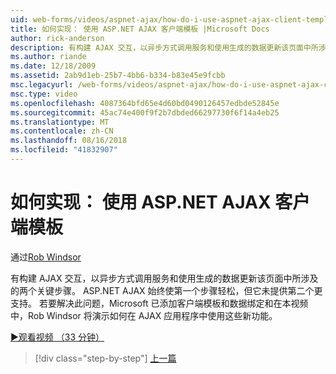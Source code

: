 ```yaml
---
uid: web-forms/videos/aspnet-ajax/how-do-i-use-aspnet-ajax-client-templates
title: 如何实现： 使用 ASP.NET AJAX 客户端模板 |Microsoft Docs
author: rick-anderson
description: 有构建 AJAX 交互，以异步方式调用服务和使用生成的数据更新该页面中所涉及的两个关键步骤。 ASP.NET AJAX h...
ms.author: riande
ms.date: 12/18/2009
ms.assetid: 2ab9d1eb-25b7-4bb6-b334-b83e45e9fcbb
msc.legacyurl: /web-forms/videos/aspnet-ajax/how-do-i-use-aspnet-ajax-client-templates
msc.type: video
ms.openlocfilehash: 4087364bfd65e4d60bd0490126457edbde52845e
ms.sourcegitcommit: 45ac74e400f9f2b7dbded66297730f6f14a4eb25
ms.translationtype: MT
ms.contentlocale: zh-CN
ms.lasthandoff: 08/16/2018
ms.locfileid: "41832907"
---
```

<a name="how-do-i-use-aspnet-ajax-client-templates"></a>如何实现： 使用 ASP.NET AJAX 客户端模板
====================
通过[Rob Windsor](https://twitter.com/robwindsor)

有构建 AJAX 交互，以异步方式调用服务和使用生成的数据更新该页面中所涉及的两个关键步骤。 ASP.NET AJAX 始终使第一个步骤轻松，但它未提供第二个更支持。 若要解决此问题，Microsoft 已添加客户端模板和数据绑定和在本视频中，Rob Windsor 将演示如何在 AJAX 应用程序中使用这些新功能。

[&#9654;观看视频 （33 分钟）](https://channel9.msdn.com/Blogs/ASP-NET-Site-Videos/how-do-i-use-aspnet-ajax-client-templates)

> [!div class="step-by-step"]
> [上一篇](how-do-i-customize-error-handling-for-the-aspnet-ajax-updatepanel.md)
